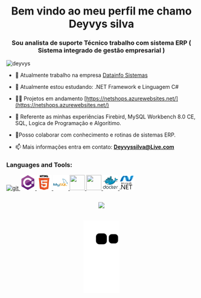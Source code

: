 
<h1 align="center">Bem vindo ao meu perfil me chamo Deyvys silva </h1>
<h3 align="center">Sou analista de suporte Técnico trabalho com sistema ERP ( Sistema integrado de gestão empresarial )</h3>

<p align="left"> <img src="https://komarev.com/ghpvc/?username=deyvys&label=Profile%20views&color=0e75b6&style=flat" alt="deyvys" /> </p>

- 🔭 Atualmente trabalho na empresa [Datainfo Sistemas](https://datainfo.com.br/)

- 🌱 Atualmente estou estudando:  .NET Framework e Linguagem C#

- 👨‍💻 Projetos em andamento [https://netshops.azurewebsites.net/](https://netshops.azurewebsites.net/)

- 📄 Referente as minhas experiências Firebird, MySQL Workbench 8.0 CE, SQL, Logica de Programação e Algorítimo.
 
- 🤝Posso colaborar com conhecimento e rotinas de sistemas ERP.

- 📫 Mais informações entra em contato: **Deyvyssilva@Live.com**


<h3 align="left">Languages and Tools:</h3>
<p align="left"> <a href="https://git-scm.com/" target="_blank" rel="noreferrer"> <img src="https://www.vectorlogo.zone/logos/git-scm/git-scm-icon.svg" alt="git" width="40" height="40"/> </a> 
<a href="https://git-scm.com/" target="_blank" rel="noreferrer"> <img src="https://raw.githubusercontent.com/devicons/devicon/master/icons/csharp/csharp-original.svg" width="40" height="40"/> </a>
<a href="https://git-scm.com/" target="_blank" rel="noreferrer"> <img src="https://raw.githubusercontent.com/devicons/devicon/master/icons/html5/html5-original-wordmark.svg" width="40" height="40"/> </a>
<a href="https://git-scm.com/" target="_blank" rel="noreferrer"> <img src="https://raw.githubusercontent.com/devicons/devicon/master/icons/mysql/mysql-original-wordmark.svg" width="40" height="40"/> </a>
 <a href="https://git-scm.com/" target="_blank" rel="noreferrer"> <img src="https://cdn.jsdelivr.net/gh/devicons/devicon/icons/thealgorithms/thealgorithms-original-wordmark.svg" width="40" height="40"/>
<a href="https://git-scm.com/" target="_blank" rel="noreferrer"> <img src="https://cdn.jsdelivr.net/gh/devicons/devicon/icons/visualstudio/visualstudio-plain.svg" width="40" height="40"/>
<a href="https://git-scm.com/" target="_blank" rel="noreferrer"> <img src="https://raw.githubusercontent.com/devicons/devicon/master/icons/docker/docker-original-wordmark.svg" width="40" height="40"/> </a>
<a href="https://git-scm.com/" target="_blank" rel="noreferrer"> <img src="https://raw.githubusercontent.com/devicons/devicon/master/icons/dot-net/dot-net-original-wordmark.svg" width="40" height="40"/>
</p>
  
##

<div align="center">
  <a href="https://github.com/deyvys">
  <img height="180em" src="https://github-readme-stats.vercel.app/api?username=deyvys&show_icons=true&theme=highcontrast&include_all_commits=true&count_private=true"/>
  
  
    

  
 
  ##   
  ![Snake animation](https://github.com/rafaballerini/rafaballerini/blob/output/github-contribution-grid-snake.svg)
 
</div>
  
  
